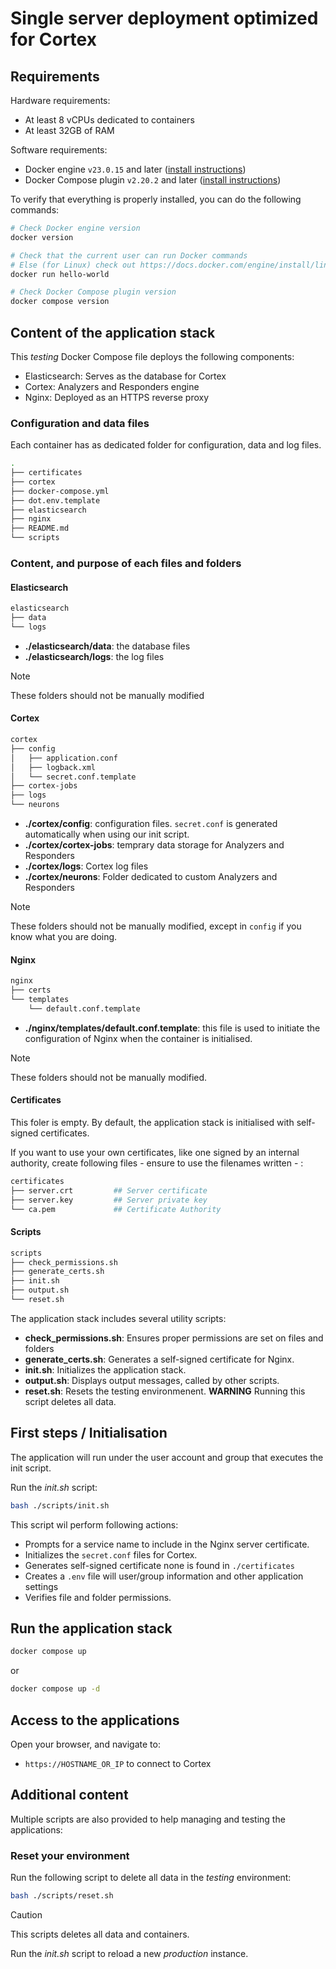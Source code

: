 # Single server deployment optimized for Cortex

## Requirements

Hardware requirements:
- At least 8 vCPUs dedicated to containers
- At least 32GB of RAM

Software requirements:
- Docker engine `v23.0.15` and later ([install instructions](https://docs.docker.com/engine/install/))
- Docker Compose plugin `v2.20.2` and later ([install instructions](https://docs.docker.com/compose/install/))

To verify that everything is properly installed, you can do the following commands:
```bash
# Check Docker engine version
docker version

# Check that the current user can run Docker commands
# Else (for Linux) check out https://docs.docker.com/engine/install/linux-postinstall/
docker run hello-world

# Check Docker Compose plugin version
docker compose version
```

## Content of the application stack

This *testing* Docker Compose file deploys the following components:

* Elasticsearch: Serves as the database for Cortex
* Cortex: Analyzers and Responders engine
* Nginx: Deployed as an HTTPS reverse proxy

### Configuration and data files

Each container has as dedicated folder for configuration, data and log files. 

```bash
.
├── certificates
├── cortex
├── docker-compose.yml
├── dot.env.template
├── elasticsearch
├── nginx
├── README.md
└── scripts
```

### Content, and purpose of each files and folders

#### Elasticsearch

```bash
elasticsearch
├── data
└── logs
```

* **./elasticsearch/data**: the database files
* **./elasticsearch/logs**: the log files

> [!NOTE]
> These folders should not be manually modified 

#### Cortex

```bash
cortex
├── config
│   ├── application.conf
│   ├── logback.xml
│   └── secret.conf.template
├── cortex-jobs
├── logs
└── neurons
```

* **./cortex/config**: configuration files. `secret.conf` is generated automatically when using our init script.
* **./cortex/cortex-jobs**: temprary data storage for Analyzers and Responders
* **./cortex/logs**: Cortex log files
* **./cortex/neurons**: Folder dedicated to custom Analyzers and Responders

> [!NOTE]
> These folders should not be manually modified, except in `config` if you know what you are doing.


#### Nginx

```bash
nginx
├── certs
└── templates
    └── default.conf.template
```

* **./nginx/templates/default.conf.template**: this file is used to initiate the configuration of Nginx when the container is initialised.

> [!NOTE]
> These folders should not be manually modified.

#### Certificates

This foler is empty. By default, the application stack is initialised with self-signed certificates. 

If you want to use your own certificates, like one signed by an internal authority, create following files - ensure to use the filenames written - : 

```bash
certificates
├── server.crt         ## Server certificate
├── server.key         ## Server private key
└── ca.pem             ## Certificate Authority
```


#### Scripts

```bash
scripts
├── check_permissions.sh
├── generate_certs.sh
├── init.sh
├── output.sh
└── reset.sh
```

The application stack includes several utility scripts:

* **check_permissions.sh**: Ensures proper permissions are set on files and folders
* **generate_certs.sh**: Generates a self-signed certificate for Nginx.
* **init.sh**: Initializes the application stack.
* **output.sh**: Displays output messages, called by other scripts.
* **reset.sh**: Resets the testing environmenent. **WARNING** Running this script deletes all data.

## First steps / Initialisation

The application will run under the user account and group that executes the init script.

Run the *init.sh* script: 

```bash
bash ./scripts/init.sh
```

This script wil perform following actions: 

* Prompts for a service name to include in the Nginx server certificate.
* Initializes the `secret.conf` files for Cortex.
* Generates self-signed certificate none is found in `./certificates`
* Creates a `.env` file will user/group information and other application settings
* Verifies file and folder permissions.


## Run the application stack

```bash
docker compose up
```

or 

```bash
docker compose up -d
```

## Access to the applications

Open your browser, and navigate to: 

* `https://HOSTNAME_OR_IP` to connect to Cortex


## Additional content

Multiple scripts are also provided to help managing and testing the applications: 

### Reset your environment

Run the following script to delete all data in the *testing* environment: 

```bash
bash ./scripts/reset.sh
```

> [!CAUTION]
> This scripts deletes all data and containers. 

Run the *init.sh* script to reload a new *production* instance. 
 


